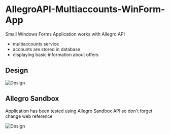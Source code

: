 # AllegroAPI-Multiaccounts-WinForm-App

Small Windows Forms Application works with Allegro API
 - multiaccounts service
 - accounts are stored in database
 - displaying basic information about offers

## Design

![Design](http://i67.tinypic.com/2lm2ydf.jpg)

## Allegro Sandbox

Application has been tested using Allegro Sandbox API so don't forget change web reference

![Design](http://i63.tinypic.com/2yl4fhj.jpg)
